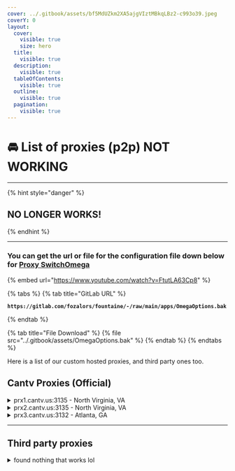 ```yaml
---
cover: ../.gitbook/assets/bf5MdUZkm2XA5ajgVIztMBkqLBz2-c993o39.jpeg
coverY: 0
layout:
  cover:
    visible: true
    size: hero
  title:
    visible: true
  description:
    visible: true
  tableOfContents:
    visible: true
  outline:
    visible: true
  pagination:
    visible: true
---
```


# 🚘 List of proxies (p2p) NOT WORKING

***

{% hint style="danger" %}
## NO LONGER WORKS!
{% endhint %}

***

### You can get the url or file for the configuration file down below for [Proxy SwitchOmega](../extensions/proxy-switchyomega.md)

{% embed url="https://www.youtube.com/watch?v=FtutLA63Cp8" %}

{% tabs %}
{% tab title="GitLab URL" %}
<pre class="language-url"><code class="lang-url"><strong>https://gitlab.com/fozalors/fountaine/-/raw/main/apps/OmegaOptions.bak
</strong></code></pre>
{% endtab %}

{% tab title="File Download" %}
{% file src="../.gitbook/assets/OmegaOptions.bak" %}
{% endtab %}
{% endtabs %}

Here is a list of our custom hosted proxies, and third party ones too.

## Cantv Proxies (Official)

<details>

<summary>prx1.cantv.us:3135 - North Virginia, VA</summary>

Username: username

Password: test123

</details>

<details>

<summary>prx2.cantv.us:3135 - North Virginia, VA</summary>

Username: username

Password: test123

</details>

<details>

<summary>prx3.cantv.us:3132 - Atlanta, GA</summary>

Username: username

Password: test123

</details>

***

## Third party proxies

<details>

<summary>found nothing that works lol</summary>



</details>
